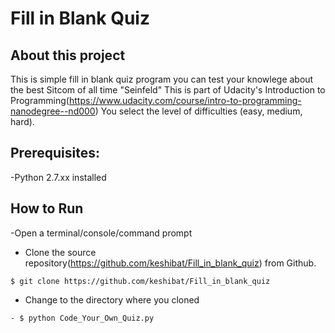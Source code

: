 # Fill in Blank Quiz

## About this project

This is simple fill in blank quiz program you can test your knowlege about the best Sitcom of all time "Seinfeld"
This is part of Udacity's Introduction to Programming(https://www.udacity.com/course/intro-to-programming-nanodegree--nd000)
You select the level of difficulties (easy, medium, hard).


## Prerequisites:

-Python 2.7.xx installed


## How to Run

-Open a terminal/console/command prompt

- Clone the source repository(https://github.com/keshibat/Fill_in_blank_quiz) from Github.
```
$ git clone https://github.com/keshibat/Fill_in_blank_quiz

```
- Change to the directory where you cloned
```
- $ python Code_Your_Own_Quiz.py
```


